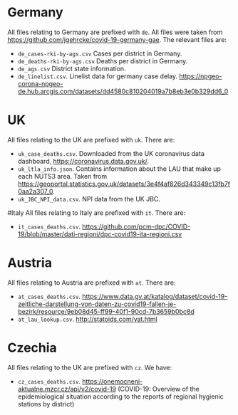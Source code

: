 # Germany
All files relating to Germany are prefixed with `de`. All files were taken from https://github.com/jgehrcke/covid-19-germany-gae. The relevant files are:

* `de_cases-rki-by-ags.csv` Cases per district in Germany. 
* `de_deaths-rki-by-ags.csv` Deaths per district in Germany. 
* `de_ags.csv` District state information. 
* `de_linelist.csv`. Linelist data for germany case delay. https://npgeo-corona-npgeo-de.hub.arcgis.com/datasets/dd4580c810204019a7b8eb3e0b329dd6_0 

# UK
All files relating to the UK are prefixed with `uk`. There are:

* `uk_case_deaths.csv`. Downloaded from the UK coronavirus data dashboard, https://coronavirus.data.gov.uk/. 
* `uk_ltla_info.json`. Contains information about the LAU that make up each NUTS3 area. Taken from https://geoportal.statistics.gov.uk/datasets/3e4f4af826d343349c13fb7f0aa2a307_0. 
* `uk_JBC_NPI_data.csv`. NPI data from the UK JBC. 

#Italy
All files relating to Italy are prefixed with `it`. There are:

* `it_cases_deaths.csv`. https://github.com/pcm-dpc/COVID-19/blob/master/dati-regioni/dpc-covid19-ita-regioni.csv

# Austria
All files relating to Austria are prefixed with `at`. There are:

* `at_cases_deaths.csv`. https://www.data.gv.at/katalog/dataset/covid-19-zeitliche-darstellung-von-daten-zu-covid19-fallen-je-bezirk/resource/9eb08d45-ff99-40f1-90cd-7b3659b0bc8d
* `at_lau_lookup.csv`. http://statoids.com/yat.html

# Czechia
All files relating to the UK are prefixed with `cz`. We have:

* `cz_cases_deaths.csv`. https://onemocneni-aktualne.mzcr.cz/api/v2/covid-19 (COVID-19: Overview of the epidemiological situation according to the reports of regional hygienic stations by district)